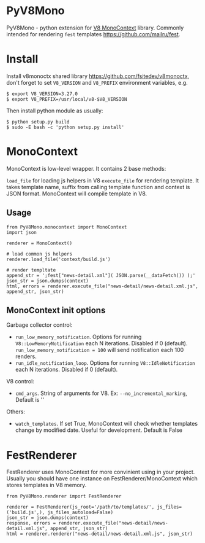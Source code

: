 # PyV8Mono

PyV8Mono - python extension for [V8 MonoContext](https://github.com/fsitedev/v8monoctx) library.
Commonly intended for rendering `fest` templates <https://github.com/mailru/fest>.

# Install

Install v8monoctx shared library <https://github.com/fsitedev/v8monoctx>, don't forget to set `V8_VERSION` and `V8_PREFIX` environment variables, e.g.

	$ export V8_VERSION=3.27.0
	$ export V8_PREFIX=/usr/local/v8-$V8_VERSION

Then install python module as usually:

	$ python setup.py build
	$ sudo -E bash -c 'python setup.py install'

# MonoContext

MonoContext is low-level wrapper. It contains 2 base methods:

`load_file` for loading js helpers in V8
`execute_file` for rendering template. It takes template name, suffix from calling template function and context is JSON format. MonoContext will compile template in V8.

## Usage

	from PyV8Mono.monocontext import MonoContext
	import json

	renderer = MonoContext()

	# load common js helpers
	renderer.load_file('context/build.js')

	# render templtate
	append_str = ';fest["news-detail.xml"]( JSON.parse(__dataFetch()) );'
	json_str = json.dumps(context)
	html, errors = renderer.execute_file("news-detail/news-detail.xml.js", append_str, json_str)


## MonoContext init options

Garbage collector control:

- `run_low_memory_notification`. Options for running `V8::LowMemoryNotification` each N iterations. Disabled if 0 (default). `run_low_memory_notification = 100` will send notification each 100 renders.
- `run_idle_notification_loop`. Options for running `V8::IdleNotification` each N iterations. Disabled if 0 (default).

V8 control:

- `cmd_args`. String of arguments for V8. Ex: `--no_incremental_marking`, Default is ''

Others:

- `watch_templates`. If set True, MonoContext will check whether templates change by modified date. Useful for development. Default is False

# FestRenderer

FestRenderer uses MonoContext for more convinient using in your project.
Usually you should have one instance on FestRenderer/MonoContext which stores templates in V8 memory.

	from PyV8Mono.renderer import FestRenderer

	renderer = FestRenderer(js_root='/path/to/templates/', js_files=('build.js',), js_files_autoload=False)
	json_str = json.dumps(context)
	response, errors = renderer.execute_file("news-detail/news-detail.xml.js", append_str, json_str)
	html = renderer.renderer("news-detail/news-detail.xml.js", json_str)
